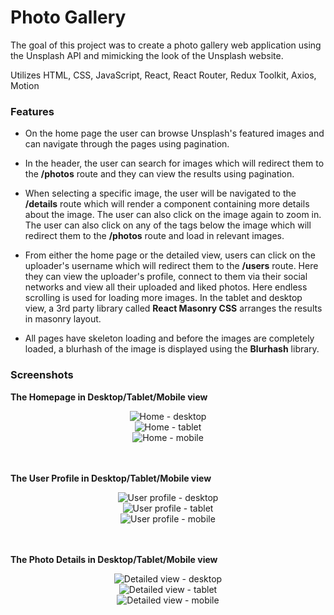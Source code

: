 # Photo Gallery

The goal of this project was to create a photo gallery web application using the Unsplash API and mimicking the look of the Unsplash website.

Utilizes HTML, CSS, JavaScript, React, React Router, Redux Toolkit, Axios, Motion

### Features

-   On the home page the user can browse Unsplash's featured images and can navigate through the pages using pagination.

-   In the header, the user can search for images which will redirect them to the **/photos** route and they can view the results using pagination.

-   When selecting a specific image, the user will be navigated to the **/details** route which will render a component containing more details about the image. The user can also click on the image again to zoom in. The user can also click on any of the tags below the image which will redirect them to the **/photos** route and load in relevant images.

-   From either the home page or the detailed view, users can click on the uploader's username which will redirect them to the **/users** route. Here they can view the uploader's profile, connect to them via their social networks and view all their uploaded and liked photos. Here endless scrolling is used for loading more images. In the tablet and desktop view, a 3rd party library called **React Masonry CSS** arranges the results in masonry layout.

-   All pages have skeleton loading and before the images are completely loaded, a blurhash of the image is displayed using the **Blurhash** library.

### Screenshots

**The Homepage in Desktop/Tablet/Mobile view**

<div align="center">
  <img src="https://github.com/user-attachments/assets/03253fa8-c1b0-4a51-aa7d-e932db83df75" alt="Home - desktop" />
  <br />
  <img src="https://github.com/user-attachments/assets/e59631bd-46b5-40ce-a934-a6c71ba0b55c" alt="Home - tablet" />
  <br />
  <img src="https://github.com/user-attachments/assets/9310426a-ef4d-443e-a02a-e44340be9a67" alt="Home - mobile" />
</div>

<br />
<br />

**The User Profile in Desktop/Tablet/Mobile view**

<div align="center">
  <img src="https://github.com/user-attachments/assets/744dc8ce-7692-462b-8676-e825f0deb7fe" alt="User profile - desktop" />
  <br />
  <img src="https://github.com/user-attachments/assets/7ce2f6e7-1faa-463a-8d35-908d790b3d89" alt="User profile - tablet" />
  <br />
  <img src="https://github.com/user-attachments/assets/fd2b1969-3727-4221-9b49-b7a43df7e500" alt="User profile - mobile" />
</div>

<br />
<br />

**The Photo Details in Desktop/Tablet/Mobile view**

<div align="center">
  <img src="https://github.com/user-attachments/assets/2f64c4d3-6bac-4a4f-a98a-a9219aa4c01c" alt="Detailed view - desktop" />
  <br />
  <img src="https://github.com/user-attachments/assets/e30bb90f-1776-4aa7-806c-b3afbb8a3628" alt="Detailed view - tablet" />
  <br />
  <img src="https://github.com/user-attachments/assets/fc030470-d5b0-450c-829b-e9136e0303de" alt="Detailed view - mobile" />
</div>
